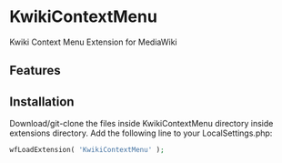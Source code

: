 # KwikiContextMenu

Kwiki Context Menu Extension for MediaWiki

## Features


## Installation
Download/git-clone the files inside KwikiContextMenu directory inside extensions directory.
Add the following line to your LocalSettings.php: 
```php
wfLoadExtension( 'KwikiContextMenu' );
```

